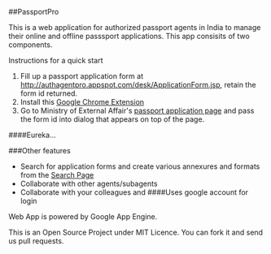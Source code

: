 ##PassportPro

This is a web application for authorized passport agents in India to manage their online and offline passsport applications. This app consisits of two components.

Instructions for a quick start
1. Fill up a passport application form at http://authagentpro.appspot.com/desk/ApplicationForm.jsp, retain the form id returned.
2. Install this [Google Chrome Extension](https://chrome.google.com/webstore/detail/pmhdefpphdcjknccfegiiflcmnnnlean)
3. Go to Ministry of External Affair's [passport application page](https://passport.gov.in/pms/OnlineRegistration.jsp) and pass the form id into dialog that appears on top of the page.

####Eureka...


###Other features
* Search for application forms and create various annexures and formats from the [Search Page](http://authagentpro.appspot.com/desk/Search.jsp)
* Collaborate with other agents/subagents
* Collaborate with your colleagues and 
####Uses google account for login

Web App is powered by Google App Engine.

This is an Open Source Project under MIT Licence. You can fork it and send us pull requests.